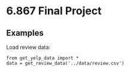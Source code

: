 # 6.867 Final Project

## Examples
Load review data:
```
from get_yelp_data import *
data = get_review_data('../data/review.csv')
```
